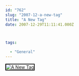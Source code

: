 ```yaml
---
id: "762"
slug: "2007-12-a-new-tag"
title: "A New Tag"
date: 2007-12-29T11:11:41.000Z



tags:

  - "General"
---
```

<div class="sqs-html-content">
  <div style="float: left; margin-right: 10px; margin-bottom: 10px;"> <a href="http://www.flickr.com/photos/mclazarus/2145779469/" title="A New Tag"><img src="http://farm3.static.flickr.com/2177/2145779469_fca38e9cfd_m.jpg" alt="A New Tag" style="border: solid 2px #000000;" /></a>
</div>
<p><br clear="all" /></p>
</div>
